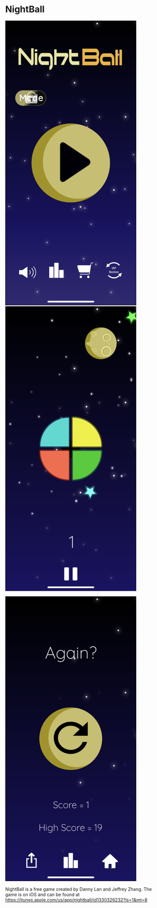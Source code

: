 # NightBall
<p>
  <p float="left">
  <img src="https://github.com/jeffreysfllo24/NightBall/blob/master/Art/Home.PNG" height="900", width="415", float="top">
    <img src="https://github.com/jeffreysfllo24/NightBall/blob/master/Art/Game.PNG" height="900", width="415", float="bottom">
  </p>

  <p float="right">
    <img src="https://github.com/jeffreysfllo24/NightBall/blob/master/Art/GameOver.PNG" height="900", width="415", float="right">
  </p>
</p>

NightBall is a free game created by Danny Lan and Jeffrey Zhang.
The game is on iOS and can be found at https://itunes.apple.com/us/app/nightball/id1330326232?ls=1&mt=8
